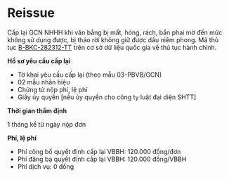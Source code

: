# Reissue

Cấp lại GCN NHHH khi văn bằng bị mất, hỏng, rách, bẩn phai mờ đến mức không sử dụng được, bị tháo rời không giữ được dấu niêm phong. Mã thủ tục [B-BKC-282312-TT](http://csdl.thutuchanhchinh.vn/tw/Pages/chi-tiet-thu-tuc-hanh-chinh.aspx?ItemID=437433&Keyword=v%C4%83n%20b%E1%BA%B1ng&filter=1&tthcLinhVuc=10489&tthcDonVi=B%E1%BB%99%20Khoa%20h%E1%BB%8Dc%20v%C3%A0%20C%C3%B4ng%20ngh%E1%BB%87) trên cơ sở dữ liệu quốc gia về thủ tục hành chính.

**Hồ sơ yêu cấu cấp lại**
- Tờ khai yêu cầu cấp lại (theo mẫu 03-PBVB/GCN) <Badge text="bản chính" type="tip" />
- 02 mẫu nhãn hiệu <Badge text="bản chính" type="tip" />
- Chứng từ nộp phí, lệ phí <Badge text="dấu treo" type="warning" />
- Giấy ủy quyền [nếu ủy quyền cho công ty luật đại diện SHTT] <Badge text="bản chính" type="tip" />

**Thời gian thẩm định**

1 tháng kể từ ngày nộp đơn

**Phí, lệ phí**
- Phí công bố quyết định cấp lại VBBH: 120.000 đồng/đơn
- Phí đăng bạ quyết định cấp lại VBBH: 120.000 đồng/VBBH
- Phí dịch vụ: 0 đồng